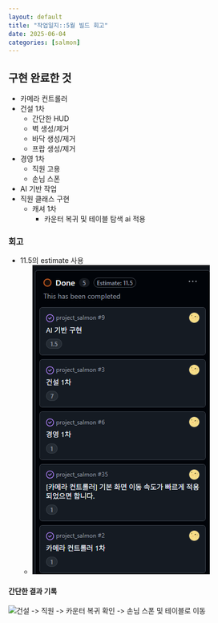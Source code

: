 ```yaml
---
layout: default
title: "작업일지::5월 빌드 회고"
date: 2025-06-04
categories: [salmon]
---
```


## 구현 완료한 것
- 카메라 컨트롤러
- 건설 1차
    - 간단한 HUD
    - 벽 생성/제거
    - 바닥 생성/제거
    - 프랍 생성/제거
- 경영 1차
    - 직원 고용
    - 손님 스폰
- AI 기반 작업
- 직원 클래스 구현
    - 캐셔 1차
        - 카운터 복귀 및 테이블 탐색 ai 적용

### 회고
- 11.5의 estimate 사용
    - ![Done 리스트](/assets/images/salmon-2505-build-01.png)

#### 간단한 결과 기록
![건설 -> 직원 -> 카운터 복귀 확인 -> 손님 스폰 및 테이블로 이동](/assets/images/salmon-2505-build-02.gif)

